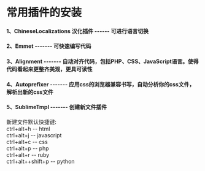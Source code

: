 # 常用插件的安装

#### 1、ChineseLocalizations   汉化插件  ------  可进行语言切换

#### 2、Emmet  -------   可快速编写代码

#### 3、Alignment  ------- 自动对齐代码，包括PHP、CSS、JavaScript语言。使得代码看起来更整齐美观，更具可读性

#### 4、Autoprefixer   -------  应用css的浏览器兼容书写，自动分析你的css文件，解析出新的css文件

#### 5、SublimeTmpl  ------- 创建新文件插件
新建文件默认快捷键:<br/>
ctrl+alt+h -- html   <br/>
ctrl+alt+j -- javascript  <br/>
ctrl+alt+c -- css   <br/>
ctrl+alt+p -- php   <br/>
ctrl+alt+r -- ruby  <br/>
ctrl+alt++shift+p -- python  <br/>

